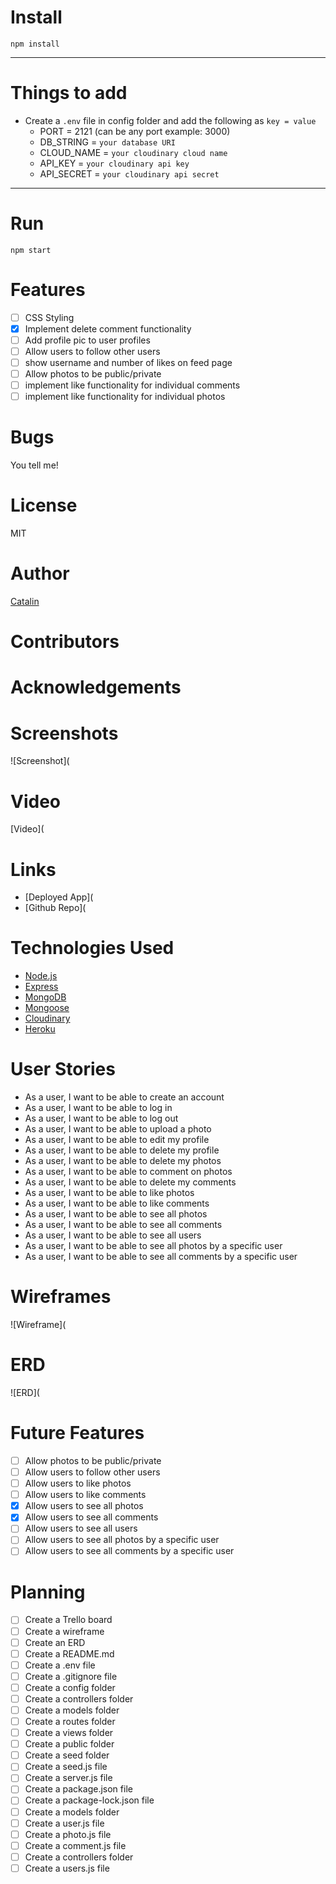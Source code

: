# Install

`npm install`

---

# Things to add

- Create a `.env` file in config folder and add the following as `key = value`
  - PORT = 2121 (can be any port example: 3000)
  - DB_STRING = `your database URI`
  - CLOUD_NAME = `your cloudinary cloud name`
  - API_KEY = `your cloudinary api key`
  - API_SECRET = `your cloudinary api secret`

---

# Run

`npm start`

# Features
- [ ] CSS Styling 
- [X] Implement delete comment functionality
- [ ] Add profile pic to user profiles 
- [ ] Allow users to follow other users 
- [ ] show username and number of likes on feed page
- [ ] Allow photos to be public/private 
- [ ] implement like functionality for individual comments
- [ ] implement like functionality for individual photos 

# Bugs
You tell me!

# License
MIT

# Author
[Catalin](https://github.com/Ant-Acid)

# Contributors



# Acknowledgements



# Screenshots

![Screenshot](

# Video

[Video](

# Links

- [Deployed App](
- [Github Repo](

# Technologies Used

- [Node.js](https://nodejs.org/en/)
- [Express](https://expressjs.com/)
- [MongoDB](https://www.mongodb.com/)
- [Mongoose](https://mongoosejs.com/)
- [Cloudinary](https://cloudinary.com/)
- [Heroku](https://www.heroku.com/)

# User Stories

- As a user, I want to be able to create an account
- As a user, I want to be able to log in
- As a user, I want to be able to log out
- As a user, I want to be able to upload a photo
- As a user, I want to be able to edit my profile
- As a user, I want to be able to delete my profile
- As a user, I want to be able to delete my photos
- As a user, I want to be able to comment on photos
- As a user, I want to be able to delete my comments
- As a user, I want to be able to like photos
- As a user, I want to be able to like comments
- As a user, I want to be able to see all photos
- As a user, I want to be able to see all comments
- As a user, I want to be able to see all users
- As a user, I want to be able to see all photos by a specific user
- As a user, I want to be able to see all comments by a specific user


# Wireframes

![Wireframe](

# ERD

![ERD](


# Future Features

- [ ] Allow photos to be public/private
- [ ] Allow users to follow other users
- [ ] Allow users to like photos
- [ ] Allow users to like comments
- [x] Allow users to see all photos
- [x] Allow users to see all comments
- [ ] Allow users to see all users 
- [ ] Allow users to see all photos by a specific user
- [ ] Allow users to see all comments by a specific user

# Planning

- [ ] Create a Trello board
- [ ] Create a wireframe
- [ ] Create an ERD
- [ ] Create a README.md
- [ ] Create a .env file
- [ ] Create a .gitignore file
- [ ] Create a config folder
- [ ] Create a controllers folder
- [ ] Create a models folder
- [ ] Create a routes folder
- [ ] Create a views folder
- [ ] Create a public folder
- [ ] Create a seed folder
- [ ] Create a seed.js file
- [ ] Create a server.js file
- [ ] Create a package.json file
- [ ] Create a package-lock.json file
- [ ] Create a models folder  
- [ ] Create a user.js file
- [ ] Create a photo.js file
- [ ] Create a comment.js file
- [ ] Create a controllers folder
- [ ] Create a users.js file
